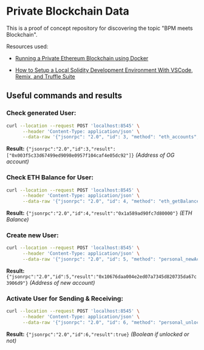 # Private Blockchain Data

This is a proof of concept repository for discovering the topic "BPM meets Blockchain".

Resources used:

- [Running a Private Ethereum Blockchain using Docker](https://medium.com/scb-digital/running-a-private-ethereum-blockchain-using-docker-589c8e6a4fe8)

- [How to Setup a Local Solidity Development Environment With VSCode, Remix, and Truffle Suite](https://betterprogramming.pub/how-i-set-up-my-local-solidity-development-environment-with-vscode-remix-and-truffle-suite-addd20ef9c)

## Useful commands and results

### Check generated User:

```sh
curl --location --request POST 'localhost:8545' \
      --header 'Content-Type: application/json' \
      --data-raw '{"jsonrpc": "2.0", "id": 3, "method": "eth_accounts", "params": []}'
```

**Result:** `{"jsonrpc":"2.0","id":3,"result":["0x003f5c33d67499ed9098e0957f104caf4e05dc92"]}` _(Address of OG account)_

### Check ETH Balance for User:

```sh
curl --location --request POST 'localhost:8545' \
      --header 'Content-Type: application/json' \
      --data-raw '{"jsonrpc": "2.0", "id": 4, "method": "eth_getBalance", "params": ["0x003f5c33d67499ed9098e0957f104caf4e05dc92", "latest"]}'
```

**Result:** `{"jsonrpc":"2.0","id":4,"result":"0x1a589ad90fc7d80000"}` _(ETH Balance)_

### Create new User:

```sh
curl --location --request POST 'localhost:8545' \
      --header 'Content-Type: application/json' \
      --data-raw '{"jsonrpc": "2.0", "id": 5, "method": "personal_newAccount", "params": ["test5678"]}'
```

**Result:** `{"jsonrpc":"2.0","id":5,"result":"0x10676daa004e2ed07a7345d820735da67c3906d9"}` _(Address of new account)_

### Activate User for Sending & Receiving:

```sh
curl --location --request POST 'localhost:8545' \
      --header 'Content-Type: application/json' \
      --data-raw '{"jsonrpc": "2.0", "id": 6, "method": "personal_unlockAccount", "params": ["0x003f5c33d67499ed9098e0957f104caf4e05dc92", "test1234"]}'
```

**Result:** `{"jsonrpc":"2.0","id":6,"result":true}` _(Boolean if unlocked or not)_
